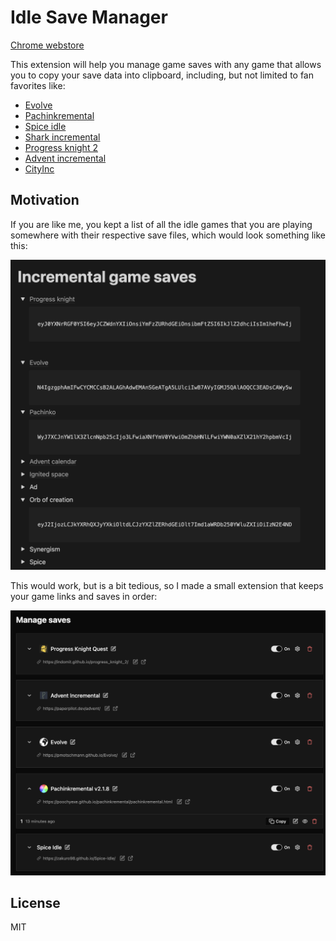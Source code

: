 # Idle Save Manager

[Chrome webstore](https://chromewebstore.google.com/detail/idle-save-manager/mndkhiiffpmgflfjhfbdcmiipipkakbb)

This extension will help you manage game saves with any game that allows you to copy your save data into clipboard, including, but not limited to fan favorites like:

- [Evolve](https://github.com/pmotschmann/Evolve)
- [Pachinkremental](https://poochyexe.github.io/pachinkremental/pachinkremental.html)
- [Spice idle](https://zakuro98.github.io/Spice-Idle/)
- [Shark incremental](https://mrredshark77.github.io/shark-incremental/)
- [Progress knight 2](https://indomit.github.io/progress_knight_2/)
- [Advent incremental](https://paperpilot.dev/advent/)
- [CityInc](http://cityinc.se/)

## Motivation

If you are like me, you kept a list of all the idle games that you are playing somewhere with their respective save files, which would look something like this:

![notion](notion.png)

This would work, but is a bit tedious, so I made a small extension that keeps your game links and saves in order:

![extension](extension.png)

## License

MIT
